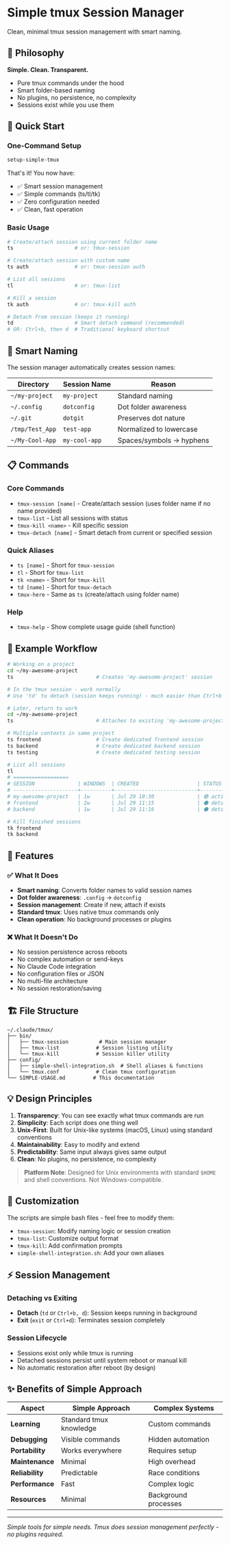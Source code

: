 # Simple tmux Session Manager

Clean, minimal tmux session management with smart naming.

## 🎯 Philosophy

**Simple. Clean. Transparent.**
- Pure tmux commands under the hood
- Smart folder-based naming
- No plugins, no persistence, no complexity
- Sessions exist while you use them

## 🚀 Quick Start

### One-Command Setup
```bash
setup-simple-tmux
```

That's it! You now have:
- ✅ Smart session management  
- ✅ Simple commands (ts/tl/tk)
- ✅ Zero configuration needed
- ✅ Clean, fast operation

### Basic Usage
```bash
# Create/attach session using current folder name
ts                    # or: tmux-session

# Create/attach session with custom name  
ts auth               # or: tmux-session auth

# List all sessions
tl                    # or: tmux-list

# Kill a session
tk auth               # or: tmux-kill auth

# Detach from session (keeps it running)
td                    # Smart detach command (recommended)
# OR: Ctrl+b, then d  # Traditional keyboard shortcut
```

## 🧠 Smart Naming

The session manager automatically creates session names:

| Directory | Session Name | Reason |
|-----------|--------------|--------|
| `~/my-project` | `my-project` | Standard naming |
| `~/.config` | `dotconfig` | Dot folder awareness |
| `~/.git` | `dotgit` | Preserves dot nature |
| `/tmp/Test_App` | `test-app` | Normalized to lowercase |
| `~/My-Cool-App` | `my-cool-app` | Spaces/symbols → hyphens |

## 📋 Commands

### Core Commands
- `tmux-session [name]` - Create/attach session (uses folder name if no name provided)
- `tmux-list` - List all sessions with status
- `tmux-kill <name>` - Kill specific session
- `tmux-detach [name]` - Smart detach from current or specified session

### Quick Aliases
- `ts [name]` - Short for `tmux-session`
- `tl` - Short for `tmux-list`
- `tk <name>` - Short for `tmux-kill`
- `td [name]` - Short for `tmux-detach`
- `tmux-here` - Same as `ts` (create/attach using folder name)

### Help
- `tmux-help` - Show complete usage guide (shell function)

## 🎪 Example Workflow

```bash
# Working on a project
cd ~/my-awesome-project
ts                           # Creates 'my-awesome-project' session

# In the tmux session - work normally
# Use 'td' to detach (session keeps running) - much easier than Ctrl+b d!

# Later, return to work
cd ~/my-awesome-project  
ts                           # Attaches to existing 'my-awesome-project' session

# Multiple contexts in same project
ts frontend                  # Create dedicated frontend session
ts backend                   # Create dedicated backend session
ts testing                   # Create dedicated testing session

# List all sessions
tl
# ==================
# SESSION              | WINDOWS  | CREATED                   | STATUS
# ---------------------+----------+---------------------------+--------
# my-awesome-project   | 1w       | Jul 29 10:30              | 🟢 active
# frontend             | 2w       | Jul 29 11:15              | ⚫ detached
# backend              | 1w       | Jul 29 11:16              | ⚫ detached

# Kill finished sessions
tk frontend
tk backend
```

## 🔧 Features

### ✅ What It Does
- **Smart naming**: Converts folder names to valid session names
- **Dot folder awareness**: `.config` → `dotconfig`
- **Session management**: Create if new, attach if exists
- **Standard tmux**: Uses native tmux commands only
- **Clean operation**: No background processes or plugins

### ❌ What It Doesn't Do
- No session persistence across reboots
- No complex automation or send-keys
- No Claude Code integration
- No configuration files or JSON
- No multi-file architecture
- No session restoration/saving

## 🏗️ File Structure

```
~/.claude/tmux/
├── bin/
│   ├── tmux-session          # Main session manager
│   ├── tmux-list            # Session listing utility  
│   └── tmux-kill            # Session killer utility
├── config/
│   ├── simple-shell-integration.sh  # Shell aliases & functions
│   └── tmux.conf            # Clean tmux configuration
└── SIMPLE-USAGE.md         # This documentation
```

## 💡 Design Principles

1. **Transparency**: You can see exactly what tmux commands are run
2. **Simplicity**: Each script does one thing well
3. **Unix-First**: Built for Unix-like systems (macOS, Linux) using standard conventions
4. **Maintainability**: Easy to modify and extend
5. **Predictability**: Same input always gives same output
6. **Clean**: No plugins, no persistence, no complexity

> **Platform Note**: Designed for Unix environments with standard `$HOME` and shell conventions. Not Windows-compatible.

## 🔧 Customization

The scripts are simple bash files - feel free to modify them:

- `tmux-session`: Modify naming logic or session creation
- `tmux-list`: Customize output format
- `tmux-kill`: Add confirmation prompts
- `simple-shell-integration.sh`: Add your own aliases

## ⚡ Session Management

### Detaching vs Exiting
- **Detach** (`td` or `Ctrl+b, d`): Session keeps running in background
- **Exit** (`exit` or `Ctrl+d`): Terminates session completely

### Session Lifecycle
- Sessions exist only while tmux is running
- Detached sessions persist until system reboot or manual kill
- No automatic restoration after reboot (by design)

## ✨ Benefits of Simple Approach

| Aspect | Simple Approach | Complex Systems |
|--------|----------------|-----------------|
| **Learning** | Standard tmux knowledge | Custom commands |
| **Debugging** | Visible commands | Hidden automation |
| **Portability** | Works everywhere | Requires setup |
| **Maintenance** | Minimal | High overhead |
| **Reliability** | Predictable | Race conditions |
| **Performance** | Fast | Complex logic |
| **Resources** | Minimal | Background processes |

---

*Simple tools for simple needs. Tmux does session management perfectly - no plugins required.*